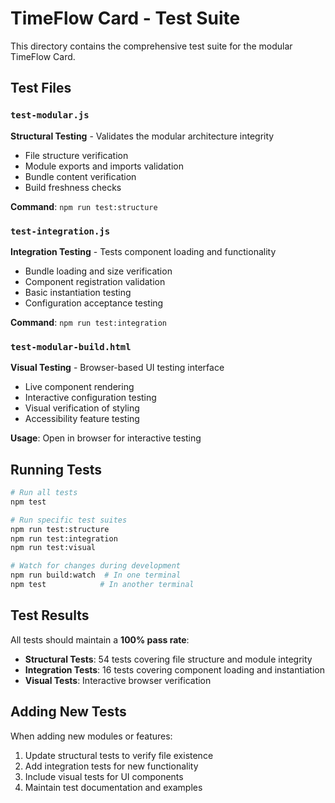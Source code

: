 # TimeFlow Card - Test Suite

This directory contains the comprehensive test suite for the modular TimeFlow Card.

## Test Files

### `test-modular.js`
**Structural Testing** - Validates the modular architecture integrity
- File structure verification
- Module exports and imports validation
- Bundle content verification
- Build freshness checks

**Command**: `npm run test:structure`

### `test-integration.js`
**Integration Testing** - Tests component loading and functionality
- Bundle loading and size verification
- Component registration validation
- Basic instantiation testing
- Configuration acceptance testing

**Command**: `npm run test:integration`

### `test-modular-build.html`
**Visual Testing** - Browser-based UI testing interface
- Live component rendering
- Interactive configuration testing
- Visual verification of styling
- Accessibility feature testing

**Usage**: Open in browser for interactive testing

## Running Tests

```bash
# Run all tests
npm test

# Run specific test suites
npm run test:structure
npm run test:integration
npm run test:visual

# Watch for changes during development
npm run build:watch  # In one terminal
npm test            # In another terminal
```

## Test Results

All tests should maintain a **100% pass rate**:
- **Structural Tests**: 54 tests covering file structure and module integrity
- **Integration Tests**: 16 tests covering component loading and instantiation
- **Visual Tests**: Interactive browser verification

## Adding New Tests

When adding new modules or features:
1. Update structural tests to verify file existence
2. Add integration tests for new functionality
3. Include visual tests for UI components
4. Maintain test documentation and examples
